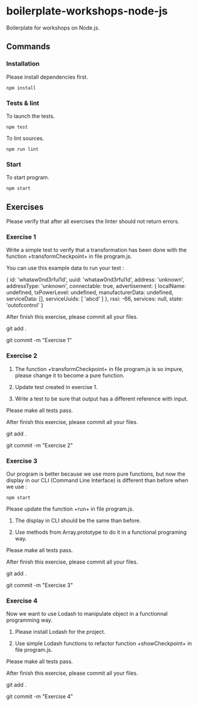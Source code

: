 # boilerplate-workshops-node-js

Boilerplate for workshops on Node.js.

## Commands

### Installation

Please install dependencies first.

	npm install

### Tests & lint

To launch the tests.

	npm test

To lint sources.

	npm run lint

### Start

To start program.

	npm start

## Exercises

Please verify that after all exercises the linter should not return errors.

### Exercise 1

Write a simple test to verify that a transformation has been done with the function +transformCheckpoint+ in file program.js.

You can use this example data to run your test :

{
  id: 'whataw0nd3rful1d',
  uuid: 'whataw0nd3rful1d',
  address: 'unknown',
  addressType: 'unknown',
  connectable: true,
  advertisement: {
    localName: undefined,
    txPowerLevel: undefined,
    manufacturerData: undefined,
    serviceData: [],
    serviceUuids: [ 'abcd' ]
  },
  rssi: -66,
  services: null,
  state: 'outofcontrol'
}

After finish this exercise, please commit all your files.

  git add .

  git commit -m "Exercise 1"

### Exercise 2

1. The function +transformCheckpoint+ in file program.js is so impure, please change it to become a pure function.

2. Update test created in exercise 1.

3. Write a test to be sure that output has a different reference with input.

Please make all tests pass.

After finish this exercise, please commit all your files.

  git add .

  git commit -m "Exercise 2"

### Exercise 3

Our program is better because we use more pure functions, but now the display in our CLI (Command Line Interface) is different than before when we use :

	npm start

Please update the function +run+ in file program.js.

1. The display in CLI should be the same than before.

2. Use methods from Array.prototype to do it in a functional programing way.

Please make all tests pass.

After finish this exercise, please commit all your files.

  git add .

  git commit -m "Exercise 3"

### Exercise 4

Now we want to use Lodash to manipulate object in a functionnal programming way.

1. Please install Lodash for the project.

2. Use simple Lodash functions to refactor function +showCheckpoint+ in file program.js.

Please make all tests pass.

After finish this exercise, please commit all your files.

  git add .

  git commit -m "Exercise 4"

